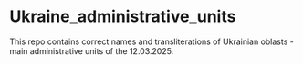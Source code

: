 # Ukraine_administrative_units 
This repo contains correct names and transliterations of Ukrainian oblasts - main administrative units of the 12.03.2025.